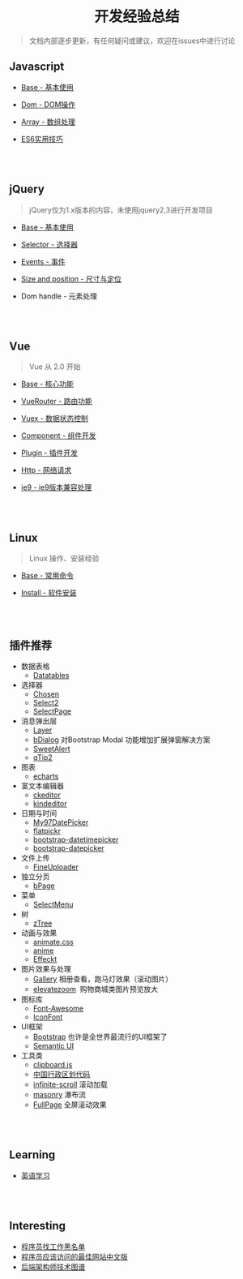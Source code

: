 # <div align="center">开发经验总结</div>

> 文档内部逐步更新，有任何疑问或建议，欢迎在issues中进行讨论

## Javascript 

- [Base - 基本使用](javascript-base.md)

- [Dom - DOM操作](javascript-dom.md)

- [Array - 数组处理](javascript-array.md)

- [ES6实用技巧](javascript-es6.md)

<br><br>

## jQuery

> jQuery仅为1.x版本的内容，未使用jquery2,3进行开发项目

- [Base - 基本使用](jquery-base.md)

- [Selector - 选择器](jquery-selector.md)

- [Events - 事件](jquery-event.md)

- [Size and position - 尺寸与定位](jquery-size-and-position.md)

- Dom handle - 元素处理

<br><br>

## Vue

> Vue 从 2.0 开始

- [Base - 核心功能](vue-base.md)

- [VueRouter - 路由功能](vue-router.md)

- [Vuex - 数据状态控制](vuex.md)

- [Component - 组件开发](vue-component.md)

- [Plugin - 插件开发](vue-plugin.md)

- [Http - 网络请求](vue-http.md)

- [ie9 - ie9版本兼容处理](vue-ie9.md)

<br><br>

## Linux

> Linux 操作、安装经验

- [Base - 常用命令](linux-base.md)

- [Install - 软件安装](linux-install.md)

<br><br>

## 插件推荐
- 数据表格
  - [Datatables](https://www.datatables.net/)
- 选择器
  - [Chosen](https://github.com/harvesthq/chosen)
  - [Select2](https://github.com/select2/select2)
  - [SelectPage](https://github.com/TerryZ/SelectPage)
- 消息弹出层
  - [Layer](http://layer.layui.com/)
  - [bDialog](https://github.com/TerryZ/bDialog) 对Bootstrap Modal 功能增加扩展弹窗解决方案
  - [SweetAlert](https://github.com/t4t5/sweetalert)
  - [qTip2](https://github.com/qTip2/qTip2)
- 图表
  - [echarts](http://echarts.baidu.com/)
- 富文本编辑器
  - [ckeditor](https://ckeditor.com)
  - [kindeditor](http://kindeditor.net/demo.php)
- 日期与时间
  - [My97DatePicker](http://www.my97.net/)
  - [flatpickr](https://github.com/flatpickr/flatpickr)
  - [bootstrap-datetimepicker](https://github.com/smalot/bootstrap-datetimepicker)
  - [bootstrap-datepicker](https://github.com/uxsolutions/bootstrap-datepicker)
- 文件上传
  - [FineUploader](https://github.com/FineUploader/fine-uploader)
- 独立分页
  - [bPage](https://github.com/TerryZ/bPage)
- 菜单
  - [SelectMenu](https://github.com/TerryZ/SelectMenu)
- 树
  - [zTree](http://www.treejs.cn)
- 动画与效果
  - [animate.css](https://github.com/daneden/animate.css)
  - [anime](https://github.com/juliangarnier/anime)
  - [Effeckt](https://github.com/h5bp/Effeckt.css)
- 图片效果与处理
  - [Gallery](https://github.com/blueimp/Gallery)  相册查看，跑马灯效果（滚动图片）
  - [elevatezoom](https://github.com/elevateweb/elevatezoom)  购物商城类图片预览放大
- 图标库
  - [Font-Awesome](https://github.com/FortAwesome/Font-Awesome)
  - [IconFont](http://www.iconfont.cn/)
- UI框架
  - [Bootstrap](http://getbootstrap.com/) 也许是全世界最流行的UI框架了
  - [Semantic UI](https://semantic-ui.com/)
- 工具类
  - [clipboard.js](https://github.com/zenorocha/clipboard.js)
  - [中国行政区划代码](https://github.com/mumuy/data_location)
  - [infinite-scroll](https://github.com/metafizzy/infinite-scroll) 滚动加载
  - [masonry](https://github.com/desandro/masonry) 瀑布流
  - [FullPage](https://github.com/alvarotrigo/fullPage.js) 全屏滚动效果

<br><br>

## Learning

- [英语学习](https://github.com/byoungd/english-level-up-tips-for-Chinese)

<br><br>

## Interesting

- [程序员找工作黑名单](https://github.com/shengxinjing/programmer-job-blacklist)
- [程序员应该访问的最佳网站中文版](https://github.com/tuteng/Best-websites-a-programmer-should-visit-zh)
- [后端架构师技术图谱](https://github.com/xingshaocheng/architect-awesome)
